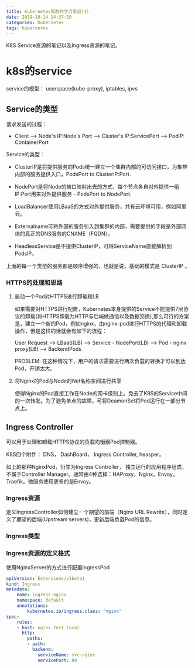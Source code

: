 ```yaml
---
title: Kubernetes集群的学习笔记(4)
date: 2019-10-14 14:37:10
categories: Kubernetes
tags: Kubernetes
---
```


K8S Service资源的笔记以及Ingress资源的笔记。

# k8s的service

service的模型： userspace(kube-proxy), iptables, ipvs 

## Service的类型

请求发送的过程：

- Client --> Node's IP:Node's Port --> Cluster's IP:ServicePort --> PodIP: ContainerPort

Service的类型：

- ClusterIP是将提供服务的Pods统一建立一个集群内部的可访问接口，为集群内部的服务提供入口，PodsPort to ClusterIP:Port.

- NodePort是将Node的端口映射出去的方式，每个节点各自对外提供一组IP:Port用来对外提供服务 - PodsPort to NodePort.

- LoadBalancer使用LBaaS的方式对外提供服务，共有云环境可用，例如阿里云。

- Externalname可将外部的服务引入到集群的内部，需要提供的字段是外部网络的真正的DNS服务的CNAME（FQDN）。

- HeadlessService是不提供ClusterIP，可将ServiceName直接解析到PodsIP。

上面的每一个类型的服务都是顺序增强的，也就是说，基础的模式是 ClusterIP 。

### HTTPS的处理和思路

1. 启动一个Pod对HTTPS进行卸载和LB

   如果需要对HTTPS进行配置，Kubernetes本身提供的Service不能提供7层协议的卸载(将HTTPS卸载为HTTP与后端做通信以及数据交换),那么可行的方案是，建立一个新的Pod，例如nginx，由nginx-pod进行HTTPS的代理和卸载操作，但是这样的话就会有如下的流程： 

   User Request --> LBaaS(LB) --> Service - NodePort(LB) --> Pod - nginx proxy(LB) --> BackendPods

   PROBLEM: 在这种情况下，用户的请求需要进行两次负载的转换才可以到达Pod，开销太大。

2. 将Nginx的Pod与Node的Net名称空间进行共享

   使得Nginx的Pod直接工作在Node的网卡级别上。免去了K8S的Service中间的一次转发。为了避免单点的故障，可将DeamonSet将Pod运行在一部分节点上。

## Ingress Controller

可以用于处理和卸载HTTPS协议的负载均衡器Pod控制器。

K8S四个附件： DNS， DashBoard， Ingress Controller,  heasper。

如上的那种NginxPod，衍生为Ingress Controller， 独立运行的应用程序组成，不属于Controller Manager。通常由4种选择：HAProxy，Nginx，Envoy，Traefik。微服务使用更多的是Envoy。

### Ingress资源

定义IngressController如何建立一个期望的前端（Nginx URL Rewrite），同时定义了期望的后端(Upstream servers)，更新后端负载Pod的信息。

### Ingress类型

### Ingress资源的定义格式

使用NginxServer的方式进行配置IngressPod

```YAML
apiVersion: Extensions/v1beta1
kind: Ingress
metadata:
	name: ingress-nginx
	namespace: default
	annotations: 
		kubernetes.io/ingress.class: "nginx"
spec:
	rules:
	- host: nginx.test.local
	  http:
	  	paths:
	  	- path:
	  	  backend:
	  		serviceName: svc-nginx
	  		servicePort: 80 		 	
```

